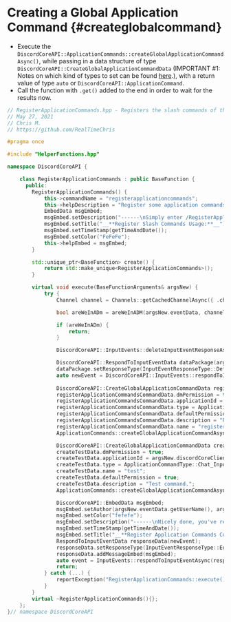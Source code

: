 Creating a Global Application Command {#createglobalcommand}
============
- Execute the `DiscordCoreAPI::ApplicationCommands::createGlobalApplicationCommandAsync()`, while passing in a data structure of type `DiscordCoreAPI::CreateGlobalApplicationCommandData` (IMPORTANT #1: Notes on which kind of types to set can be found [here](https://discord.com/developers/docs/interactions/application-commands#subcommands-and-subcommand-groups).), with a return value of type `auto` or `DiscordCoreAPI::ApplicationCommand`.
- Call the function with `.get()` added to the end in order to wait for the results now.

```cpp
// RegisterApplicationCommands.hpp - Registers the slash commands of this bot.
// May 27, 2021
// Chris M.
// https://github.com/RealTimeChris

#pragma once

#include "HelperFunctions.hpp"

namespace DiscordCoreAPI {

	class RegisterApplicationCommands : public BaseFunction {
	  public:
		RegisterApplicationCommands() {
			this->commandName = "registerapplicationcommands";
			this->helpDescription = "Register some application commands.";
			EmbedData msgEmbed;
			msgEmbed.setDescription("------\nSimply enter /RegisterApplicationCommandsn------");
			msgEmbed.setTitle("__**Register Slash Commands Usage:**__");
			msgEmbed.setTimeStamp(getTimeAndDate());
			msgEmbed.setColor("FeFeFe");
			this->helpEmbed = msgEmbed;
		}

		std::unique_ptr<BaseFunction> create() {
			return std::make_unique<RegisterApplicationCommands>();
		}

		virtual void execute(BaseFunctionArguments& argsNew) {
			try {
				Channel channel = Channels::getCachedChannelAsync({ .channelId = argsNew.eventData.getChannelId() }).get();

				bool areWeInADm = areWeInADM(argsNew.eventData, channel);

				if (areWeInADm) {
					return;
				}

				DiscordCoreAPI::InputEvents::deleteInputEventResponseAsync(argsNew.eventData).get();

				DiscordCoreAPI::RespondToInputEventData dataPackage(argsNew.eventData);
				dataPackage.setResponseType(InputEventResponseType::Deferred_Response);
				auto newEvent = DiscordCoreAPI::InputEvents::respondToInputEventAsync(dataPackage).get();
				
				DiscordCoreAPI::CreateGlobalApplicationCommandData registerApplicationCommandsCommandData;
				registerApplicationCommandsCommandData.dmPermission = true;
				registerApplicationCommandsCommandData.applicationId = argsNew.discordCoreClient->getBotUser().id;
				registerApplicationCommandsCommandData.type = ApplicationCommandType::Chat_Input;
				registerApplicationCommandsCommandData.defaultPermission = true;
				registerApplicationCommandsCommandData.description = "Register the programmatically designated slash commands.";
				registerApplicationCommandsCommandData.name = "registerapplicationcommands";
				ApplicationCommands::createGlobalApplicationCommandAsync(registerApplicationCommandsCommandData);

				DiscordCoreAPI::CreateGlobalApplicationCommandData createTestData;
				createTestData.dmPermission = true;
				createTestData.applicationId = argsNew.discordCoreClient->getBotUser().id;
				createTestData.type = ApplicationCommandType::Chat_Input;
				createTestData.name = "test";
				createTestData.defaultPermission = true;
				createTestData.description = "Test command.";
				ApplicationCommands::createGlobalApplicationCommandAsync(createTestData).get();

				DiscordCoreAPI::EmbedData msgEmbed;
				msgEmbed.setAuthor(argsNew.eventData.getUserName(), argsNew.eventData.getAvatarUrl());
				msgEmbed.setColor("fefefe");
				msgEmbed.setDescription("------\nNicely done, you've registered some commands!\n------");
				msgEmbed.setTimeStamp(getTimeAndDate());
				msgEmbed.setTitle("__**Register Application Commands Complete:**__");
				RespondToInputEventData responseData(newEvent);
				responseData.setResponseType(InputEventResponseType::Edit_Interaction_Response);
				responseData.addMessageEmbed(msgEmbed);
				auto event = InputEvents::respondToInputEventAsync(responseData).get();
				return;
			} catch (...) {
				reportException("RegisterApplicationCommands::execute()");
			}
		}
		virtual ~RegisterApplicationCommands(){};
	};
}// namespace DiscordCoreAPI

```